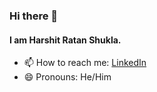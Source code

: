 ### Hi there 👋
#### I am Harshit Ratan Shukla.

- 📫 How to reach me: [LinkedIn](https://www.linkedin.com/in/harshitratanshukla/)
- 😄 Pronouns: He/Him
